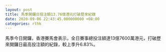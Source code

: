 ```yaml
---
layout: post
title: 馬季開鑼日投注額13.76億港元打破歷來紀錄
date: 2020-09-06 22:43:45.000000000 +08:00
categories: rthk
---
```


馬季今日開鑼，香港賽馬會表示，全日賽事總投注額達13億7600萬港元，打破歷來開鑼日最高投注額的紀錄，較上季升6.83%。
